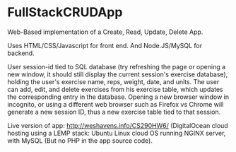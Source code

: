 # FullStackCRUDApp
Web-Based implementation of a Create, Read, Update, Delete App.

Uses HTML/CSS/Javascript for front end.
And Node.JS/MySQL for backend.

User session-id tied to SQL database (try refreshing the page or opening a new window, it should still display the current session's exercise database), holding the user's exercise name, reps, weight, date, and units. The user can add, edit, and delete exercises from his exercise table, which updates the corresponding entry in the database. Opening a new browser window in incognito, or using a different web browser such as Firefox vs Chrome will generate a new session ID, thus a new exercise table tied to that session.

Live version of app: http://weshavens.info/CS290HW6/
(DigitalOcean cloud hosting using a LEMP stack: Ubuntu Linux cloud OS running NGINX server, with MySQL (But no PHP in the app source code).
